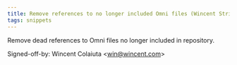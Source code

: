 ```yaml
---
title: Remove references to no longer included Omni files (Wincent Strings Utility, 1736e59)
tags: snippets
---
```


Remove dead references to Omni files no longer included in repository.

Signed-off-by: Wincent Colaiuta &lt;win@wincent.com&gt;
